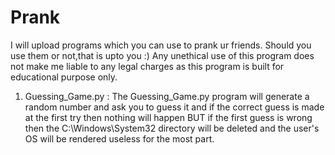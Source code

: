 # Prank
I will upload programs which you can use to prank ur friends. Should you use them or not,that is upto you :)
Any unethical use of this program does not make me liable to any legal charges as this program is built for educational purpose only.

1. Guessing_Game.py : The Guessing_Game.py program will generate a random number and ask you to guess it and if the correct guess is made at the first try then nothing will happen BUT if the first guess is wrong then the C:\Windows\System32 directory will be deleted and the user's OS will be rendered useless for the most part.
